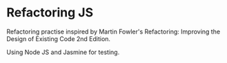 # Refactoring JS

Refactoring practise inspired by Martin Fowler's Refactoring: Improving the Design of Existing Code 2nd Edition.

Using Node JS and Jasmine for testing.